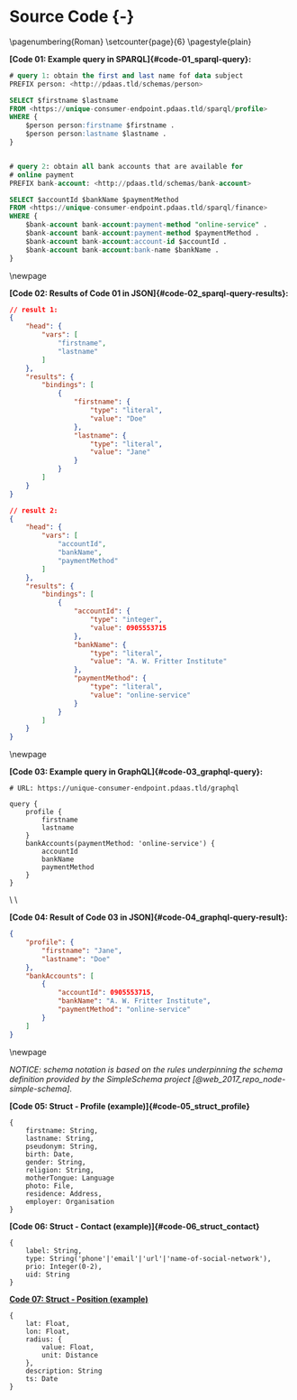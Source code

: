 Source Code {-}
==========================================

\pagenumbering{Roman}
\setcounter{page}{6}
\pagestyle{plain}



__[Code 01: Example query in SPARQL]{#code-01_sparql-query}:__
``` {.sql .numberLines}
# query 1: obtain the first and last name fof data subject
PREFIX person: <http://pdaas.tld/schemas/person>

SELECT $firstname $lastname
FROM <https://unique-consumer-endpoint.pdaas.tld/sparql/profile>
WHERE {
    $person person:firstname $firstname .
    $person person:lastname $lastname .
}


# query 2: obtain all bank accounts that are available for 
# online payment
PREFIX bank-account: <http://pdaas.tld/schemas/bank-account>

SELECT $accountId $bankName $paymentMethod
FROM <https://unique-consumer-endpoint.pdaas.tld/sparql/finance>
WHERE {
    $bank-account bank-account:payment-method "online-service" .
    $bank-account bank-account:payment-method $paymentMethod .
    $bank-account bank-account:account-id $accountId . 
    $bank-account bank-account:bank-name $bankName .
}
```

\newpage

__[Code 02: Results of Code 01 in JSON]{#code-02_sparql-query-results}:__
``` {.json .numberLines}
// result 1:
{
    "head": {
        "vars": [
            "firstname",
            "lastname"
        ]
    },
    "results": {
        "bindings": [
            {
                "firstname": {
                    "type": "literal",
                    "value": "Doe"
                },
                "lastname": {
                    "type": "literal",
                    "value": "Jane"
                }
            }
        ]
    }
}

// result 2:
{
    "head": {
        "vars": [
            "accountId",
            "bankName",
            "paymentMethod"
        ]
    },
    "results": {
        "bindings": [
            {
                "accountId": {
                    "type": "integer",
                    "value": 0905553715
                },
                "bankName": {
                    "type": "literal",
                    "value": "A. W. Fritter Institute"
                },
                "paymentMethod": {
                    "type": "literal",
                    "value": "online-service"
                }
            }
        ]
    }
}
```

\newpage

__[Code 03: Example query in GraphQL]{#code-03_graphql-query}:__
``` {.javascript .numberLines}
# URL: https://unique-consumer-endpoint.pdaas.tld/graphql

query {
    profile {
        firstname
        lastname
    }
    bankAccounts(paymentMethod: 'online-service') {
        accountId
        bankName
        paymentMethod
    }
}
```

\ \

__[Code 04: Result of Code 03 in JSON]{#code-04_graphql-query-result}:__
``` {.json .numberLines}
{
    "profile": {
        "firstname": "Jane", 
        "lastname": "Doe"
    },
    "bankAccounts": [
        {
            "accountId": 0905553715,
            "bankName": "A. W. Fritter Institute",
            "paymentMethod": "online-service"
        }
    ]
}
```

\newpage

*NOTICE: schema notation is based on the rules underpinning the schema definition provided by the 
SimpleSchema project [@web_2017_repo_node-simple-schema].*

__[Code 05: Struct - Profile (example)]{#code-05_struct_profile}__
``` {.javascript .numberLines}
{
    firstname: String,
    lastname: String,
    pseudonym: String,
    birth: Date,
    gender: String,
    religion: String,
    motherTongue: Language
    photo: File,
    residence: Address,
    employer: Organisation
}
```

__[Code 06: Struct - Contact (example)]{#code-06_struct_contact}__
``` {.javascript .numberLines}
{
    label: String,
    type: String('phone'|'email'|'url'|'name-of-social-network'),
    prio: Integer(0-2),
    uid: String
}
```

__[Code 07: Struct - Position (example)](#code-07_struct_position)__
``` {.javascript .numberLines}
{
    lat: Float,
    lon: Float,
    radius: {
        value: Float,
        unit: Distance
    },
    description: String
    ts: Date
}
```
